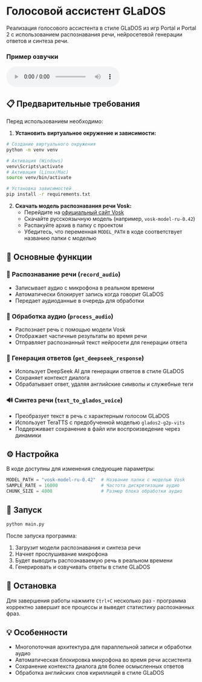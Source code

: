 # Голосовой ассистент GLaDOS

Реализация голосового ассистента в стиле GLaDOS из игр Portal и Portal 2 с использованием распознавания речи, нейросетевой генерации ответов и синтеза речи.


### **Пример озвучки**

<audio controls>
  <source src="./glados.wav" type="audio/wav">
  Ваш браузер не поддерживает аудио элемент.
</audio>

## 📋 Предварительные требования

Перед использованием необходимо:

1. **Установить виртуальное окружение и зависимости:**
```bash
# Создание виртуального окружения
python -m venv venv

# Активация (Windows)
venv\Scripts\activate
# Активация (Linux/Mac)
source venv/bin/activate

# Установка зависимостей
pip install -r requirements.txt
```

2. **Скачать модель распознавания речи Vosk:**
   - Перейдите на [официальный сайт Vosk](https://alphacephei.com/vosk/models)
   - Скачайте русскоязычную модель (например, `vosk-model-ru-0.42`)
   - Распакуйте архив в папку с проектом
   - Убедитесь, что переменная `MODEL_PATH` в коде соответствует названию папки с моделью

## 🎯 Основные функции

### 🎤 Распознавание речи (`record_audio`)
- Записывает аудио с микрофона в реальном времени
- Автоматически блокирует запись когда говорит GLaDOS
- Передает аудиоданные в очередь для обработки

### 🧠 Обработка аудио (`process_audio`) 
- Распознает речь с помощью модели Vosk
- Отображает частичные результаты во время речи
- Отправляет распознанный текст нейросети для генерации ответа

### 🤖 Генерация ответов (`get_deepseek_response`)
- Использует DeepSeek AI для генерации ответов в стиле GLaDOS
- Сохраняет контекст диалога
- Обрабатывает ответ, удаляя английские символы и служебные теги

### 🔊 Синтез речи (`text_to_glados_voice`)
- Преобразует текст в речь с характерным голосом GLaDOS
- Использует TeraTTS с предобученной моделью `glados2-g2p-vits`
- Поддерживает сохранение в файл или воспроизведение через динамики

## ⚙️ Настройка

В коде доступны для изменения следующие параметры:

```python
MODEL_PATH = "vosk-model-ru-0.42"  # Название папки с моделью Vosk
SAMPLE_RATE = 16000                # Частота дискретизации аудио
CHUNK_SIZE = 4000                  # Размер блока обработки аудио
```

## 🚀 Запуск

```bash
python main.py
```

После запуска программа:
1. Загрузит модели распознавания и синтеза речи
2. Начнет прослушивание микрофона
3. Будет выводить распознаваемую речь в реальном времени
4. Генерировать и озвучивать ответы в стиле GLaDOS

## 🛑 Остановка

Для завершения работы нажмите `Ctrl+C` несколько раз - программа корректно завершит все процессы и выведет статистику распознанных фраз.

## 💡 Особенности

- Многопоточная архитектура для параллельной записи и обработки аудио
- Автоматическая блокировка микрофона во время речи ассистента
- Сохранение контекста диалога для более осмысленных ответов
- Обработка английских слов кириллицей в стиле GLaDOS
